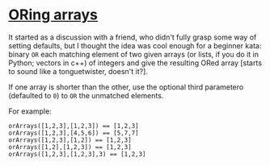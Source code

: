 # [ORing arrays](https://www.codewars.com/kata/oring-arrays "https://www.codewars.com/kata/5ac5e9aa3853da25d9000102")

It started as a discussion with a friend, who didn't fully grasp some way of setting defaults, but I thought the idea was cool enough for a beginner kata: binary `OR` each matching element of two given arrays (or lists, if you do it in Python; vectors in c++) of integers and give the resulting ORed array [starts to sound like a tonguetwister, doesn't it?].

If one array is shorter than the other, use the optional third parametero (defaulted to `0`) to `OR` the unmatched elements.

For example:

```
orArrays([1,2,3],[1,2,3]) == [1,2,3]
orArrays([1,2,3],[4,5,6]) == [5,7,7]
orArrays([1,2,3],[1,2]) == [1,2,3]
orArrays([1,2],[1,2,3]) == [1,2,3]
orArrays([1,2,3],[1,2,3],3) == [1,2,3]
```